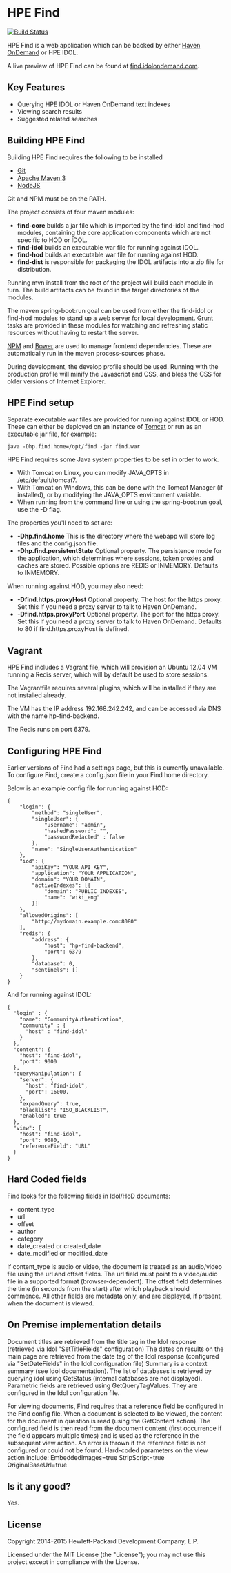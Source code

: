 # HPE Find
[![Build Status](https://travis-ci.org/hpautonomy/find.svg?branch=master)](https://travis-ci.org/hpautonomy/find)

HPE Find is a web application which can be backed by either [Haven OnDemand](https://www.havenondemand.com) or HPE IDOL.

A live preview of HPE Find can be found at [find.idolondemand.com](http://find.idolondemand.com).

## Key Features
* Querying HPE IDOL or Haven OnDemand text indexes
* Viewing search results
* Suggested related searches

## Building HPE Find
Building HPE Find requires the following to be installed

* [Git](https://git-scm.com/)
* [Apache Maven 3](http://maven.apache.org)
* [NodeJS](http://nodejs.org)

Git and NPM must be on the PATH.

The project consists of four maven modules:

* **find-core** builds a jar file which is imported by the find-idol and find-hod modules, containing the core application
 components which are not specific to HOD or IDOL.
* **find-idol** builds an executable war file for running against IDOL.
* **find-hod** builds an executable war file for running against HOD.
* **find-dist** is responsible for packaging the IDOL artifacts into a zip file for distribution.

Running mvn install from the root of the project will build each module in turn. The build artifacts can be found in the
target directories of the modules.

The maven spring-boot:run goal can be used from either the find-idol or find-hod modules to stand up a web server for local
development. [Grunt](http://gruntjs.com/) tasks are provided in these modules for watching and refreshing static resources
without having to restart the server.

[NPM](https://www.npmjs.com/) and [Bower](http://bower.io/) are used to manage frontend dependencies. These are automatically
run in the maven process-sources phase.

During development, the develop profile should be used. Running with the production profile will minify the Javascript 
and CSS, and bless the CSS for older versions of Internet Explorer.

## HPE Find setup
Separate executable war files are provided for running against IDOL or HOD. These can either be deployed on an instance
of [Tomcat](http://tomcat.apache.org) or run as an executable jar file, for example:

    java -Dhp.find.home=/opt/find -jar find.war

HPE Find requires some Java system properties to be set in order to work.

* With Tomcat on Linux, you can modify JAVA_OPTS in /etc/default/tomcat7.
* With Tomcat on Windows, this can be done with the Tomcat Manager (if installed), or by modifying the JAVA_OPTS environment variable.
* When running from the command line or using the spring-boot:run goal, use the -D flag.

The properties you'll need to set are:

* **-Dhp.find.home** This is the directory where the webapp will store log files and the config.json file.
* **-Dhp.find.persistentState** Optional property. The persistence mode for the application, which determines where 
sessions, token proxies and caches are stored. Possible options are REDIS or INMEMORY. Defaults to INMEMORY.

When running against HOD, you may also need:

* **-Dfind.https.proxyHost** Optional property. The host for the https proxy. Set this if you need a proxy server to talk 
to Haven OnDemand.
* **-Dfind.https.proxyPort** Optional property. The port for the https proxy. Set this if you need a proxy server to talk 
to Haven OnDemand. Defaults to 80 if find.https.proxyHost is defined.

## Vagrant
HPE Find includes a Vagrant file, which will provision an Ubuntu 12.04 VM running a Redis server, which will by default 
be used to store sessions. 

The Vagrantfile requires several plugins, which will be installed if they are not installed already.

The VM has the IP address 192.168.242.242, and can be accessed via DNS with the name hp-find-backend.

The Redis runs on port 6379.

## Configuring HPE Find
Earlier versions of Find had a settings page, but this is currently unavailable. To configure Find, create a config.json
file in your Find home directory.

Below is an example config file for running against HOD:

    {
        "login": {
            "method": "singleUser",
            "singleUser": {
                "username": "admin",
                "hashedPassword": "",
                "passwordRedacted" : false
            },
            "name": "SingleUserAuthentication"
        },
        "iod": {
            "apiKey": "YOUR API KEY",
            "application": "YOUR APPLICATION",
            "domain": "YOUR DOMAIN",
            "activeIndexes": [{
                "domain": "PUBLIC_INDEXES",
                "name": "wiki_eng"
            }]
        },
        "allowedOrigins": [
            "http://mydomain.example.com:8080"
        ],
        "redis": {
            "address": {
                "host": "hp-find-backend",
                "port": 6379
            },
            "database": 0,
            "sentinels": []
        }
    }

And for running against IDOL:

    {
      "login" : {
        "name": "CommunityAuthentication",
        "community" : {
          "host" : "find-idol"
        }
      },
      "content": {
        "host": "find-idol",
        "port": 9000
      },
      "queryManipulation": {
        "server": {
          "host": "find-idol",
          "port": 16000,
        },
        "expandQuery": true,
        "blacklist": "ISO_BLACKLIST",
        "enabled": true
      },
      "view": {
        "host": "find-idol",
        "port": 9080,
        "referenceField": "URL"
      }
    }

## Hard Coded fields
Find looks for the following fields in Idol/HoD documents:
* content_type
* url
* offset
* author
* category
* date_created or created_date
* date_modified or modified_date

If content_type is audio or video, the document is treated as an audio/video file using the url and offset fields.
The url field must point to a video/audio file in a supported format (browser-dependent).
The offset field determines the time (in seconds from the start) after which playback should commence.
All other fields are metadata only, and are displayed, if present, when the document is viewed.

## On Premise implementation details
Document titles are retrieved from the title tag in the Idol response (retrieved via Idol "SetTitleFields" configuration)
The dates on results on the main page are retrieved from the date tag of the Idol response (configured via "SetDateFields" in the Idol configuration file)
Summary is a context summary (see Idol documentation).
The list of databases is retrieved by querying idol using GetStatus (internal databases are not displayed).
Parametric fields are retrieved using GetQueryTagValues. They are configured in the Idol configuration file.

For viewing documents, Find requires that a reference field be configured in the Find config file.
When a document is selected to be viewed, the content for the document in question is read (using the GetContent action).
The configured field is then read from the document content (first occurrence if the field appears multiple times) and is used as the reference in the subsequent view action.
An error is thrown if the reference field is not configured or could not be found.
Hard-coded parameters on the view action include:
EmbeddedImages=true
StripScript=true
OriginalBaseUrl=true

## Is it any good?
Yes.

## License
Copyright 2014-2015 Hewlett-Packard Development Company, L.P.

Licensed under the MIT License (the "License"); you may not use this project except in compliance with the License.
